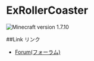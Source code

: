 # ExRollerCoaster
![Minecraft version 1.7.10](https://img.shields.io/badge/mc%20version-1.7.10-brightgreen.svg)

##Link リンク

- [Forum(フォーラム)](http://forum.minecraftuser.jp/viewtopic.php?f=13&t=28387)
